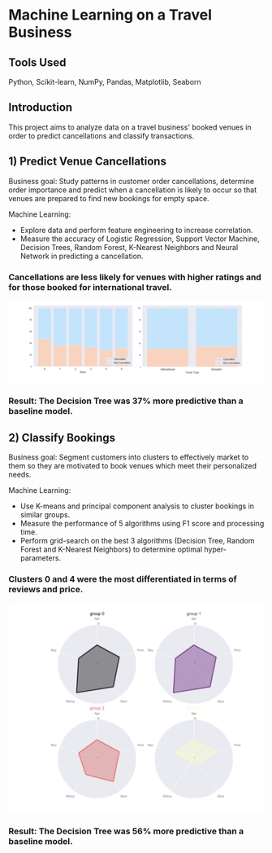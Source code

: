 # Machine Learning on a Travel Business

## Tools Used 
Python, Scikit-learn, NumPy, Pandas, Matplotlib, Seaborn

## Introduction
This project aims to analyze data on a travel business' booked venues in order to predict cancellations and classify transactions. 

## 1) Predict Venue Cancellations
Business goal: Study patterns in customer order cancellations, determine order importance and predict when a cancellation is likely to occur so that venues are prepared to find new bookings for empty space.

Machine Learning: 
- Explore data and perform feature engineering to increase correlation.
- Measure the accuracy of Logistic Regression, Support Vector Machine, Decision Trees, Random Forest, K-Nearest Neighbors and Neural Network in predicting a cancellation.

### Cancellations are less likely for venues with higher ratings and for those booked for international travel.
![Screenshot](5.1.png)

### Result: The Decision Tree was 37% more predictive than a baseline model.


## 2) Classify Bookings
Business goal: Segment customers into clusters to effectively market to them so they are motivated to book venues which meet their personalized needs.

Machine Learning: 
- Use K-means and principal component analysis to cluster bookings in similar groups.
- Measure the performance of 5 algorithms using F1 score and processing time. 
- Perform grid-search on the best 3 algorithms (Decision Tree, Random Forest and K-Nearest Neighbors) to determine optimal hyper-parameters.


### Clusters 0 and 4 were the most differentiated in terms of reviews and price.
![Screenshot](5.2.png)

### Result: The Decision Tree was 56% more predictive than a baseline model.
